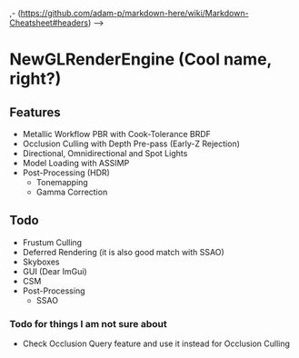 ,- (https://github.com/adam-p/markdown-here/wiki/Markdown-Cheatsheet#headers) -->
# NewGLRenderEngine (Cool name, right?)

## Features
* Metallic Workflow PBR with Cook-Tolerance BRDF
* Occlusion Culling with Depth Pre-pass (Early-Z Rejection)
* Directional, Omnidirectional and Spot Lights
* Model Loading with ASSIMP
* Post-Processing (HDR)
	* Tonemapping
	* Gamma Correction


## Todo
* Frustum Culling
* Deferred Rendering (it is also good match with SSAO)
* Skyboxes
* GUI (Dear ImGui)
* CSM
* Post-Processing
	* SSAO
	
### Todo for things I am not sure about
* Check Occlusion Query feature and use it instead for Occlusion Culling

<!---
## Passes (I have to minimize them, and there will be a lot more)
* Depth Pre-pass
* PBR Pass
* Gradient Skybox Pass (It is ugly but better than nothing)
* Post-Processing pass (all previouse passes were rendered on an HDR framebuffer)
-->
